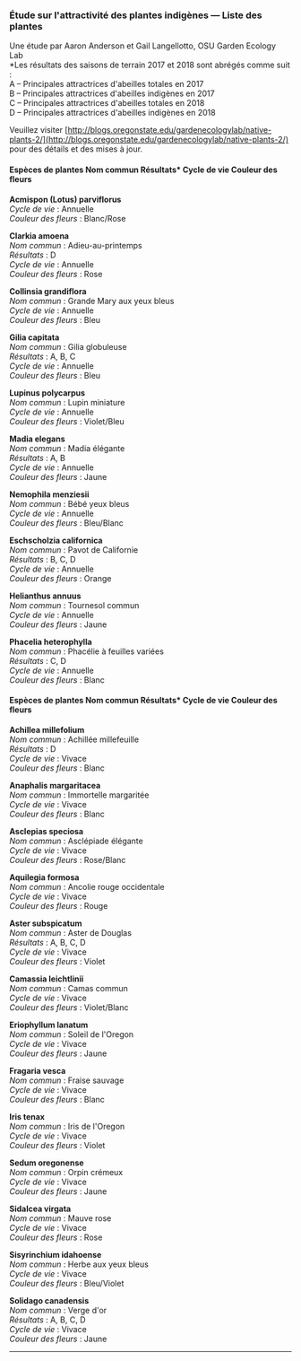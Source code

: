 
### Étude sur l'attractivité des plantes indigènes — Liste des plantes  
Une étude par Aaron Anderson et Gail Langellotto, OSU Garden Ecology Lab  
*Les résultats des saisons de terrain 2017 et 2018 sont abrégés comme suit :  
A – Principales attractrices d'abeilles totales en 2017  
B – Principales attractrices d'abeilles indigènes en 2017  
C – Principales attractrices d'abeilles totales en 2018  
D – Principales attractrices d'abeilles indigènes en 2018  

Veuillez visiter [http://blogs.oregonstate.edu/gardenecologylab/native-plants-2/](http://blogs.oregonstate.edu/gardenecologylab/native-plants-2/) pour des détails et des mises à jour.  

#### Espèces de plantes  Nom commun  Résultats*  Cycle de vie  Couleur des fleurs  

**Acmispon (Lotus) parviflorus**  
*Cycle de vie* : Annuelle  
*Couleur des fleurs* : Blanc/Rose  

**Clarkia amoena**  
*Nom commun* : Adieu-au-printemps  
*Résultats* : D  
*Cycle de vie* : Annuelle  
*Couleur des fleurs* : Rose  

**Collinsia grandiflora**  
*Nom commun* : Grande Mary aux yeux bleus  
*Cycle de vie* : Annuelle  
*Couleur des fleurs* : Bleu  

**Gilia capitata**  
*Nom commun* : Gilia globuleuse  
*Résultats* : A, B, C  
*Cycle de vie* : Annuelle  
*Couleur des fleurs* : Bleu  

**Lupinus polycarpus**  
*Nom commun* : Lupin miniature  
*Cycle de vie* : Annuelle  
*Couleur des fleurs* : Violet/Bleu  

**Madia elegans**  
*Nom commun* : Madia élégante  
*Résultats* : A, B  
*Cycle de vie* : Annuelle  
*Couleur des fleurs* : Jaune  

**Nemophila menziesii**  
*Nom commun* : Bébé yeux bleus  
*Cycle de vie* : Annuelle  
*Couleur des fleurs* : Bleu/Blanc  

**Eschscholzia californica**  
*Nom commun* : Pavot de Californie  
*Résultats* : B, C, D  
*Cycle de vie* : Annuelle  
*Couleur des fleurs* : Orange  

**Helianthus annuus**  
*Nom commun* : Tournesol commun  
*Cycle de vie* : Annuelle  
*Couleur des fleurs* : Jaune  

**Phacelia heterophylla**  
*Nom commun* : Phacélie à feuilles variées  
*Résultats* : C, D  
*Cycle de vie* : Annuelle  
*Couleur des fleurs* : Blanc  

#### Espèces de plantes  Nom commun  Résultats*  Cycle de vie  Couleur des fleurs  

**Achillea millefolium**  
*Nom commun* : Achillée millefeuille  
*Résultats* : D  
*Cycle de vie* : Vivace  
*Couleur des fleurs* : Blanc  

**Anaphalis margaritacea**  
*Nom commun* : Immortelle margaritée  
*Cycle de vie* : Vivace  
*Couleur des fleurs* : Blanc  

**Asclepias speciosa**  
*Nom commun* : Asclépiade élégante  
*Cycle de vie* : Vivace  
*Couleur des fleurs* : Rose/Blanc  

**Aquilegia formosa**  
*Nom commun* : Ancolie rouge occidentale  
*Cycle de vie* : Vivace  
*Couleur des fleurs* : Rouge  

**Aster subspicatum**  
*Nom commun* : Aster de Douglas  
*Résultats* : A, B, C, D  
*Cycle de vie* : Vivace  
*Couleur des fleurs* : Violet  

**Camassia leichtlinii**  
*Nom commun* : Camas commun  
*Cycle de vie* : Vivace  
*Couleur des fleurs* : Violet/Blanc  

**Eriophyllum lanatum**  
*Nom commun* : Soleil de l'Oregon  
*Cycle de vie* : Vivace  
*Couleur des fleurs* : Jaune  

**Fragaria vesca**  
*Nom commun* : Fraise sauvage  
*Cycle de vie* : Vivace  
*Couleur des fleurs* : Blanc  

**Iris tenax**  
*Nom commun* : Iris de l'Oregon  
*Cycle de vie* : Vivace  
*Couleur des fleurs* : Violet  

**Sedum oregonense**  
*Nom commun* : Orpin crémeux  
*Cycle de vie* : Vivace  
*Couleur des fleurs* : Jaune  

**Sidalcea virgata**  
*Nom commun* : Mauve rose  
*Cycle de vie* : Vivace  
*Couleur des fleurs* : Rose  

**Sisyrinchium idahoense**  
*Nom commun* : Herbe aux yeux bleus  
*Cycle de vie* : Vivace  
*Couleur des fleurs* : Bleu/Violet  

**Solidago canadensis**  
*Nom commun* : Verge d'or  
*Résultats* : A, B, C, D  
*Cycle de vie* : Vivace  
*Couleur des fleurs* : Jaune  

---